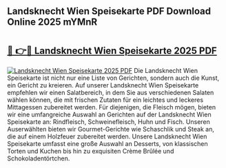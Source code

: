 ## Landsknecht Wien Speisekarte PDF Download Online 2025 mYMnR

# <h2><a href="http://gc6s9eo.nevu.top/?p=Landsknecht+Wien+Speisekarte">🔗 👉🔴 Landsknecht Wien Speisekarte 2025 PDF</a></h2>

[![Landsknecht Wien Speisekarte 2025 PDF](https://i.imgur.com/dBaPXMq.png)](http://gc6s9eo.nevu.top/?p=Landsknecht+Wien+Speisekarte)
Die Landsknecht Wien Speisekarte ist nicht nur eine Liste von Gerichten, sondern auch die Kunst, ein Gericht zu kreieren. Auf unserer Landsknecht Wien Speisekarte empfehlen wir einen Salatbereich, in dem Sie aus verschiedenen Salaten wählen können, die mit frischen Zutaten für ein leichtes und leckeres Mittagessen zubereitet werden. Für diejenigen, die Fleisch mögen, bieten wir eine umfangreiche Auswahl an Gerichten auf der Landsknecht Wien Speisekarte an: Rindfleisch, Schweinefleisch, Huhn und Fisch. Unseren Auserwählten bieten wir Gourmet-Gerichte wie Schaschlik und Steak an, die auf einem Holzfeuer zubereitet werden. Unsere Landsknecht Wien Speisekarte umfasst eine große Auswahl an Desserts, von klassischen Torten und Kuchen bis hin zu exquisiten Crème Brûlée und Schokoladentörtchen.
